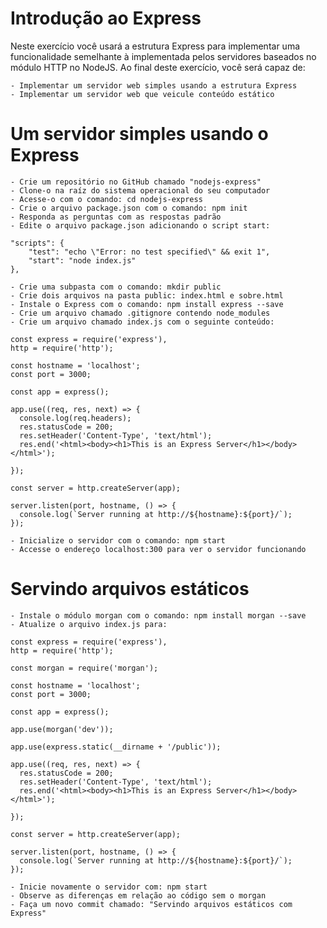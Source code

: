 # Introdução ao Express

Neste exercício você usará a estrutura Express para implementar uma funcionalidade semelhante à implementada pelos servidores baseados no módulo HTTP no NodeJS. Ao final deste exercício, você será capaz de:

	- Implementar um servidor web simples usando a estrutura Express
	- Implementar um servidor web que veicule conteúdo estático

# Um servidor simples usando o Express

	- Crie um repositório no GitHub chamado "nodejs-express"
	- Clone-o na raíz do sistema operacional do seu computador
	- Acesse-o com o comando: cd nodejs-express
	- Crie o arquivo package.json com o comando: npm init
	- Responda as perguntas com as respostas padrão
	- Edite o arquivo package.json adicionando o script start:

	"scripts": {
	    "test": "echo \"Error: no test specified\" && exit 1",
	    "start": "node index.js"
    },

	- Crie uma subpasta com o comando: mkdir public
	- Crie dois arquivos na pasta public: index.html e sobre.html
	- Instale o Express com o comando: npm install express --save
	- Crie um arquivo chamado .gitignore contendo node_modules
	- Crie um arquivo chamado index.js com o seguinte conteúdo:

	const express = require('express'),
    http = require('http');

	const hostname = 'localhost';
	const port = 3000;

	const app = express();

	app.use((req, res, next) => {
	  console.log(req.headers);
	  res.statusCode = 200;
	  res.setHeader('Content-Type', 'text/html');
	  res.end('<html><body><h1>This is an Express Server</h1></body></html>');

	});

	const server = http.createServer(app);

	server.listen(port, hostname, () => {
	  console.log(`Server running at http://${hostname}:${port}/`);
	});

	- Inicialize o servidor com o comando: npm start
	- Accesse o endereço localhost:300 para ver o servidor funcionando

# Servindo arquivos estáticos
	- Instale o módulo morgan com o comando: npm install morgan --save
	- Atualize o arquivo index.js para:

	const express = require('express'),
    http = require('http');

    const morgan = require('morgan');

	const hostname = 'localhost';
	const port = 3000;

	const app = express();

	app.use(morgan('dev'));

	app.use(express.static(__dirname + '/public'));

	app.use((req, res, next) => {
	  res.statusCode = 200;
	  res.setHeader('Content-Type', 'text/html');
	  res.end('<html><body><h1>This is an Express Server</h1></body></html>');

	});

	const server = http.createServer(app);

	server.listen(port, hostname, () => {
	  console.log(`Server running at http://${hostname}:${port}/`);
	});

	- Inicie novamente o servidor com: npm start
	- Observe as diferenças em relação ao código sem o morgan
	- Faça um novo commit chamado: "Servindo arquivos estáticos com Express"


